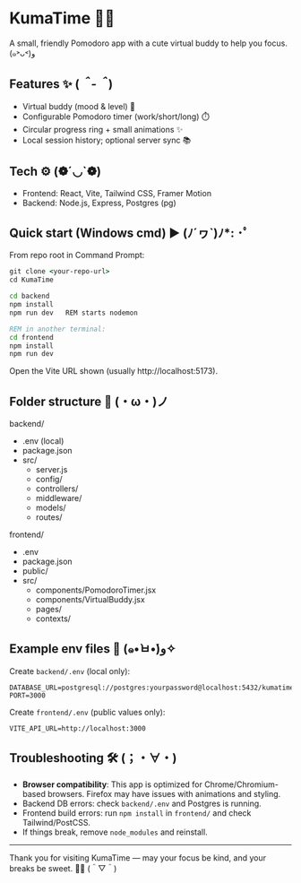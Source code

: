 
# KumaTime 🐻✨

A small, friendly Pomodoro app with a cute virtual buddy to help you focus. (๑˃ᴗ˂)ﻭ

## Features ✨ (*＾-＾*)
- Virtual buddy (mood & level) 🐻
- Configurable Pomodoro timer (work/short/long) ⏱️
- Circular progress ring + small animations ✨
- Local session history; optional server sync 📚

## Tech ⚙️ (❁´◡`❁)
- Frontend: React, Vite, Tailwind CSS, Framer Motion
- Backend: Node.js, Express, Postgres (pg)

## Quick start (Windows cmd) ▶︎ (ﾉ´ヮ`)ﾉ*: ･ﾟ
From repo root in Command Prompt:

```cmd
git clone <your-repo-url>
cd KumaTime

cd backend
npm install
npm run dev   REM starts nodemon

REM in another terminal:
cd frontend
npm install
npm run dev
```

Open the Vite URL shown (usually http://localhost:5173).

## Folder structure 📁 (・ω・)ノ
backend/
- .env (local)
- package.json
- src/
	- server.js
	- config/
	- controllers/
	- middleware/
	- models/
	- routes/

frontend/
- .env
- package.json
- public/
- src/
	- components/PomodoroTimer.jsx
	- components/VirtualBuddy.jsx
	- pages/
	- contexts/

## Example env files 🔑 (๑•̀ㅂ•́)و✧
Create `backend/.env` (local only):

```env
DATABASE_URL=postgresql://postgres:yourpassword@localhost:5432/kumatime
PORT=3000
```

Create `frontend/.env` (public values only):

```env
VITE_API_URL=http://localhost:3000
```

## Troubleshooting 🛠️ (；・∀・)
- **Browser compatibility**: This app is optimized for Chrome/Chromium-based browsers. Firefox may have issues with animations and styling.
- Backend DB errors: check `backend/.env` and Postgres is running.
- Frontend build errors: run `npm install` in `frontend/` and check Tailwind/PostCSS.
- If things break, remove `node_modules` and reinstall.
---

Thank you for visiting KumaTime — may your focus be kind, and your breaks be sweet. 🍯🐻 (＾▽＾)


